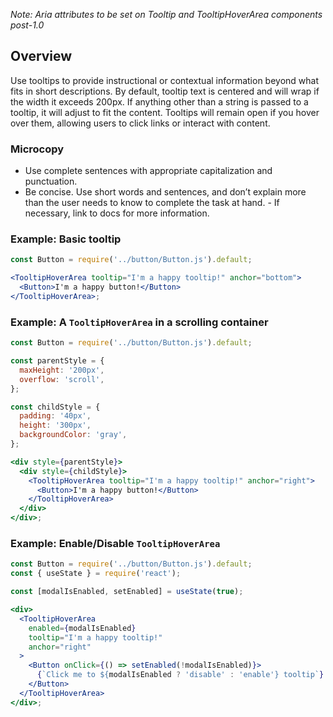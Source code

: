 _Note: Aria attributes to be set on Tooltip and TooltipHoverArea components post-1.0_

## Overview

Use tooltips to provide instructional or contextual information beyond what fits in short descriptions. By default, tooltip text is centered and will wrap if the width it exceeds 200px. If anything other than a string is passed to a tooltip, it will adjust to fit the content. Tooltips will remain open if you hover over them, allowing users to click links or interact with content.

### Microcopy

- Use complete sentences with appropriate capitalization and punctuation.
- Be concise. Use short words and sentences, and don’t explain more than the user needs to know to complete the task at hand. - If necessary, link to docs for more information.

### Example: Basic tooltip

```jsx
const Button = require('../button/Button.js').default;

<TooltipHoverArea tooltip="I'm a happy tooltip!" anchor="bottom">
  <Button>I'm a happy button!</Button>
</TooltipHoverArea>;
```

### Example: A `TooltipHoverArea` in a scrolling container

```jsx
const Button = require('../button/Button.js').default;

const parentStyle = {
  maxHeight: '200px',
  overflow: 'scroll',
};

const childStyle = {
  padding: '40px',
  height: '300px',
  backgroundColor: 'gray',
};

<div style={parentStyle}>
  <div style={childStyle}>
    <TooltipHoverArea tooltip="I'm a happy tooltip!" anchor="right">
      <Button>I'm a happy button!</Button>
    </TooltipHoverArea>
  </div>
</div>;
```

### Example: Enable/Disable `TooltipHoverArea`

```jsx
const Button = require('../button/Button.js').default;
const { useState } = require('react');

const [modalIsEnabled, setEnabled] = useState(true);

<div>
  <TooltipHoverArea
    enabled={modalIsEnabled}
    tooltip="I'm a happy tooltip!"
    anchor="right"
  >
    <Button onClick={() => setEnabled(!modalIsEnabled)}>
      {`Click me to ${modalIsEnabled ? 'disable' : 'enable'} tooltip`}
    </Button>
  </TooltipHoverArea>
</div>;
```
